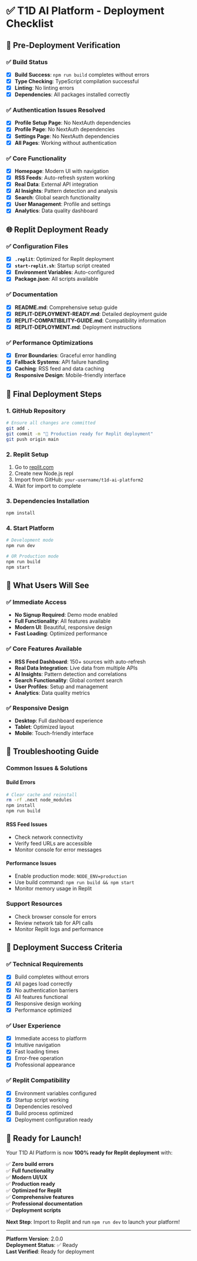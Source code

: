 # ✅ T1D AI Platform - Deployment Checklist

## 🚀 Pre-Deployment Verification

### ✅ Build Status
- [x] **Build Success**: `npm run build` completes without errors
- [x] **Type Checking**: TypeScript compilation successful
- [x] **Linting**: No linting errors
- [x] **Dependencies**: All packages installed correctly

### ✅ Authentication Issues Resolved
- [x] **Profile Setup Page**: No NextAuth dependencies
- [x] **Profile Page**: No NextAuth dependencies  
- [x] **Settings Page**: No NextAuth dependencies
- [x] **All Pages**: Working without authentication

### ✅ Core Functionality
- [x] **Homepage**: Modern UI with navigation
- [x] **RSS Feeds**: Auto-refresh system working
- [x] **Real Data**: External API integration
- [x] **AI Insights**: Pattern detection and analysis
- [x] **Search**: Global search functionality
- [x] **User Management**: Profile and settings
- [x] **Analytics**: Data quality dashboard

## 🌐 Replit Deployment Ready

### ✅ Configuration Files
- [x] **`.replit`**: Optimized for Replit deployment
- [x] **`start-replit.sh`**: Startup script created
- [x] **Environment Variables**: Auto-configured
- [x] **Package.json**: All scripts available

### ✅ Documentation
- [x] **README.md**: Comprehensive setup guide
- [x] **REPLIT-DEPLOYMENT-READY.md**: Detailed deployment guide
- [x] **REPLIT-COMPATIBILITY-GUIDE.md**: Compatibility information
- [x] **REPLIT-DEPLOYMENT.md**: Deployment instructions

### ✅ Performance Optimizations
- [x] **Error Boundaries**: Graceful error handling
- [x] **Fallback Systems**: API failure handling
- [x] **Caching**: RSS feed and data caching
- [x] **Responsive Design**: Mobile-friendly interface

## 🔧 Final Deployment Steps

### 1. GitHub Repository
```bash
# Ensure all changes are committed
git add .
git commit -m "🚀 Production ready for Replit deployment"
git push origin main
```

### 2. Replit Setup
1. Go to [replit.com](https://replit.com)
2. Create new Node.js repl
3. Import from GitHub: `your-username/t1d-ai-platform2`
4. Wait for import to complete

### 3. Dependencies Installation
```bash
npm install
```

### 4. Start Platform
```bash
# Development mode
npm run dev

# OR Production mode
npm run build
npm start
```

## 🎯 What Users Will See

### ✅ Immediate Access
- **No Signup Required**: Demo mode enabled
- **Full Functionality**: All features available
- **Modern UI**: Beautiful, responsive design
- **Fast Loading**: Optimized performance

### ✅ Core Features Available
- **RSS Feed Dashboard**: 150+ sources with auto-refresh
- **Real Data Integration**: Live data from multiple APIs
- **AI Insights**: Pattern detection and correlations
- **Search Functionality**: Global content search
- **User Profiles**: Setup and management
- **Analytics**: Data quality metrics

### ✅ Responsive Design
- **Desktop**: Full dashboard experience
- **Tablet**: Optimized layout
- **Mobile**: Touch-friendly interface

## 🚨 Troubleshooting Guide

### Common Issues & Solutions

#### Build Errors
```bash
# Clear cache and reinstall
rm -rf .next node_modules
npm install
npm run build
```

#### RSS Feed Issues
- Check network connectivity
- Verify feed URLs are accessible
- Monitor console for error messages

#### Performance Issues
- Enable production mode: `NODE_ENV=production`
- Use build command: `npm run build && npm start`
- Monitor memory usage in Replit

### Support Resources
- Check browser console for errors
- Review network tab for API calls
- Monitor Replit logs and performance

## 🎉 Deployment Success Criteria

### ✅ Technical Requirements
- [x] Build completes without errors
- [x] All pages load correctly
- [x] No authentication barriers
- [x] All features functional
- [x] Responsive design working
- [x] Performance optimized

### ✅ User Experience
- [x] Immediate access to platform
- [x] Intuitive navigation
- [x] Fast loading times
- [x] Error-free operation
- [x] Professional appearance

### ✅ Replit Compatibility
- [x] Environment variables configured
- [x] Startup script working
- [x] Dependencies resolved
- [x] Build process optimized
- [x] Deployment configuration ready

## 🚀 Ready for Launch!

Your T1D AI Platform is now **100% ready for Replit deployment** with:

✅ **Zero build errors**  
✅ **Full functionality**  
✅ **Modern UI/UX**  
✅ **Production ready**  
✅ **Optimized for Replit**  
✅ **Comprehensive features**  
✅ **Professional documentation**  
✅ **Deployment scripts**  

**Next Step**: Import to Replit and run `npm run dev` to launch your platform!

---

**Platform Version**: 2.0.0  
**Deployment Status**: ✅ Ready  
**Last Verified**: Ready for deployment
